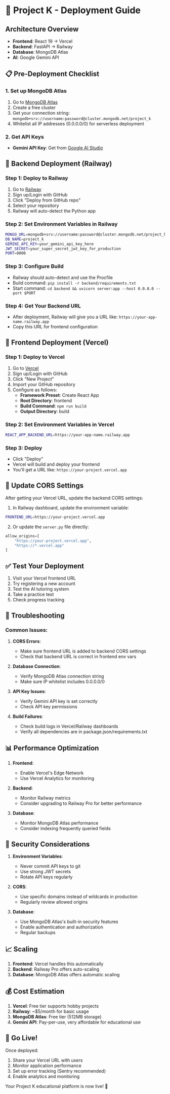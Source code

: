 # 🚀 Project K - Deployment Guide

## Architecture Overview
- **Frontend**: React 19 → Vercel
- **Backend**: FastAPI → Railway 
- **Database**: MongoDB Atlas
- **AI**: Google Gemini API

## 📋 Pre-Deployment Checklist

### 1. Set up MongoDB Atlas
1. Go to [MongoDB Atlas](https://www.mongodb.com/atlas)
2. Create a free cluster
3. Get your connection string: `mongodb+srv://username:password@cluster.mongodb.net/project_k`
4. Whitelist all IP addresses (0.0.0.0/0) for serverless deployment

### 2. Get API Keys
- **Gemini API Key**: Get from [Google AI Studio](https://makersuite.google.com/app/apikey)

## 🚀 Backend Deployment (Railway)

### Step 1: Deploy to Railway
1. Go to [Railway](https://railway.app)
2. Sign up/Login with GitHub
3. Click "Deploy from GitHub repo"
4. Select your repository
5. Railway will auto-detect the Python app

### Step 2: Set Environment Variables in Railway
```bash
MONGO_URL=mongodb+srv://username:password@cluster.mongodb.net/project_k
DB_NAME=project_k
GEMINI_API_KEY=your_gemini_api_key_here
JWT_SECRET=your_super_secret_jwt_key_for_production
PORT=8000
```

### Step 3: Configure Build
- Railway should auto-detect and use the Procfile
- Build command: `pip install -r backend/requirements.txt`
- Start command: `cd backend && uvicorn server:app --host 0.0.0.0 --port $PORT`

### Step 4: Get Your Backend URL
- After deployment, Railway will give you a URL like: `https://your-app-name.railway.app`
- Copy this URL for frontend configuration

## 🎨 Frontend Deployment (Vercel)

### Step 1: Deploy to Vercel
1. Go to [Vercel](https://vercel.com)
2. Sign up/Login with GitHub
3. Click "New Project"
4. Import your GitHub repository
5. Configure as follows:
   - **Framework Preset**: Create React App
   - **Root Directory**: frontend
   - **Build Command**: `npm run build`
   - **Output Directory**: build

### Step 2: Set Environment Variables in Vercel
```bash
REACT_APP_BACKEND_URL=https://your-app-name.railway.app
```

### Step 3: Deploy
- Click "Deploy"
- Vercel will build and deploy your frontend
- You'll get a URL like: `https://your-project.vercel.app`

## 🔗 Update CORS Settings

After getting your Vercel URL, update the backend CORS settings:

1. In Railway dashboard, update the environment variable:
```bash
FRONTEND_URL=https://your-project.vercel.app
```

2. Or update the `server.py` file directly:
```python
allow_origins=[
    "https://your-project.vercel.app",
    "https://*.vercel.app"
]
```

## ✅ Test Your Deployment

1. Visit your Vercel frontend URL
2. Try registering a new account
3. Test the AI tutoring system
4. Take a practice test
5. Check progress tracking

## 🐛 Troubleshooting

### Common Issues:

1. **CORS Errors**: 
   - Make sure frontend URL is added to backend CORS settings
   - Check that backend URL is correct in frontend env vars

2. **Database Connection**: 
   - Verify MongoDB Atlas connection string
   - Make sure IP whitelist includes 0.0.0.0/0

3. **API Key Issues**:
   - Verify Gemini API key is set correctly
   - Check API key permissions

4. **Build Failures**:
   - Check build logs in Vercel/Railway dashboards
   - Verify all dependencies are in package.json/requirements.txt

## 📊 Performance Optimization

1. **Frontend**:
   - Enable Vercel's Edge Network
   - Use Vercel Analytics for monitoring

2. **Backend**:
   - Monitor Railway metrics
   - Consider upgrading to Railway Pro for better performance

3. **Database**:
   - Monitor MongoDB Atlas performance
   - Consider indexing frequently queried fields

## 🔐 Security Considerations

1. **Environment Variables**:
   - Never commit API keys to git
   - Use strong JWT secrets
   - Rotate API keys regularly

2. **CORS**:
   - Use specific domains instead of wildcards in production
   - Regularly review allowed origins

3. **Database**:
   - Use MongoDB Atlas's built-in security features
   - Enable authentication and authorization
   - Regular backups

## 📈 Scaling

1. **Frontend**: Vercel handles this automatically
2. **Backend**: Railway Pro offers auto-scaling
3. **Database**: MongoDB Atlas offers automatic scaling

## 💰 Cost Estimation

1. **Vercel**: Free tier supports hobby projects
2. **Railway**: ~$5/month for basic usage
3. **MongoDB Atlas**: Free tier (512MB storage)
4. **Gemini API**: Pay-per-use, very affordable for educational use

## 🚀 Go Live!

Once deployed:
1. Share your Vercel URL with users
2. Monitor application performance
3. Set up error tracking (Sentry recommended)
4. Enable analytics and monitoring

Your Project K educational platform is now live! 🎉